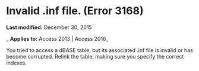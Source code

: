 
# Invalid .inf file. (Error 3168)

 **Last modified:** December 30, 2015

 _ **Applies to:** Access 2013 | Access 2016_

You tried to access a dBASE table, but its associated .inf file is invalid or has become corrupted. Relink the table, making sure you specify the correct indexes.

